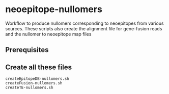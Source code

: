 # neoepitope-nullomers
Workflow to produce nullomers corresponding to neoepitopes from various sources. These scripts also create the alignment file for gene-fusion reads and the nullomer to neoepitope map files

## Prerequisites


## Create all these files
 
```
createEpitopeDB-nullomers.sh
createFusion-nullomers.sh
createTE-nullomers.sh
```
